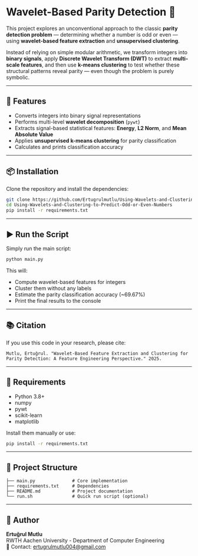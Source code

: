 # Wavelet-Based Parity Detection 🧠

This project explores an unconventional approach to the classic **parity detection problem** — determining whether a number is odd or even — using **wavelet-based feature extraction** and **unsupervised clustering**.

Instead of relying on simple modular arithmetic, we transform integers into **binary signals**, apply **Discrete Wavelet Transform (DWT)** to extract **multi-scale features**, and then use **k-means clustering** to test whether these structural patterns reveal parity — even though the problem is purely symbolic.

---

## 🚀 Features
- Converts integers into binary signal representations
- Performs multi-level **wavelet decomposition** (`pywt`)
- Extracts signal-based statistical features: **Energy**, **L2 Norm**, and **Mean Absolute Value**
- Applies **unsupervised k-means clustering** for parity classification
- Calculates and prints classification accuracy

---

## 📦 Installation

Clone the repository and install the dependencies:

```bash
git clone https://github.com/Ertugrulmutlu/Using-Wavelets-and-Clustering-to-Predict-Odd-or-Even-Numbers.git
cd Using-Wavelets-and-Clustering-to-Predict-Odd-or-Even-Numbers
pip install -r requirements.txt
```

---

## ▶️ Run the Script

Simply run the main script:

```bash
python main.py
```

This will:
- Compute wavelet-based features for integers
- Cluster them without any labels
- Estimate the parity classification accuracy (~69.67%)
- Print the final results to the console

---

## 📚 Citation

If you use this code in your research, please cite:

```
Mutlu, Ertuğrul. "Wavelet-Based Feature Extraction and Clustering for Parity Detection: A Feature Engineering Perspective." 2025.
```

---

## 🧪 Requirements

- Python 3.8+
- numpy
- pywt
- scikit-learn
- matplotlib

Install them manually or use:

```bash
pip install -r requirements.txt
```

---

## 📁 Project Structure

```
├── main.py              # Core implementation
├── requirements.txt     # Dependencies
├── README.md            # Project documentation
└── run.sh               # Quick run script (optional)
```

---

## 🧠 Author

**Ertuğrul Mutlu**  
RWTH Aachen University - Department of Computer Engineering  
📧 Contact: ertugrulmutlu004@gmail.com
